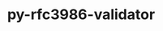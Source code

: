 ---
title: "py-rfc3986-validator"
layout: cache
categories: [package, develop-2024-03-17]
meta: {"versions": ["0.1.1"], "compilers": ["gcc@=11.1.0", "gcc@=11.4.0", "gcc@=9.4.0", "oneapi@=2024.0.0"], "oss": ["ubuntu20.04", "ubuntu22.04"], "platforms": ["linux"], "targets": ["neoverse_v1", "neoverse_v2", "ppc64le", "x86_64_v3"], "stacks": ["data-vis-sdk", "e4s", "e4s-neoverse-v2", "e4s-neoverse_v1", "e4s-oneapi", "e4s-power", "root"], "num_specs": 6, "num_specs_by_stack": {"root": 6, "e4s-power": 1, "data-vis-sdk": 1, "e4s-neoverse_v1": 1, "e4s-neoverse-v2": 1, "e4s": 1, "e4s-oneapi": 1}}
spec_details: [{"hash": "mews3wvk7buykh7ixz22zop3sdsyd7h7", "compiler": "gcc@=9.4.0", "versions": ["0.1.1"], "os": "ubuntu20.04", "platform": "linux", "target": "ppc64le", "variants": ["build_system=python_pip"], "stacks": ["root", "e4s-power"], "size": "-", "tarball": "https://binaries.spack.io/develop-2024-03-17/build_cache/linux-ubuntu20.04-ppc64le/gcc-9.4.0/py-rfc3986-validator-0.1.1/linux-ubuntu20.04-ppc64le-gcc-9.4.0-py-rfc3986-validator-0.1.1-mews3wvk7buykh7ixz22zop3sdsyd7h7.spack"}, {"hash": "t4e6w5akxdib42oa4cepy7eut657zdbd", "compiler": "gcc@=11.1.0", "versions": ["0.1.1"], "os": "ubuntu20.04", "platform": "linux", "target": "x86_64_v3", "variants": ["build_system=python_pip"], "stacks": ["data-vis-sdk", "root"], "size": "-", "tarball": "https://binaries.spack.io/develop-2024-03-17/build_cache/linux-ubuntu20.04-x86_64_v3/gcc-11.1.0/py-rfc3986-validator-0.1.1/linux-ubuntu20.04-x86_64_v3-gcc-11.1.0-py-rfc3986-validator-0.1.1-t4e6w5akxdib42oa4cepy7eut657zdbd.spack"}, {"hash": "23b6kd2sfznkb3d5lzxirwembwhwy6rt", "compiler": "gcc@=11.4.0", "versions": ["0.1.1"], "os": "ubuntu22.04", "platform": "linux", "target": "neoverse_v1", "variants": ["build_system=python_pip"], "stacks": ["root", "e4s-neoverse_v1"], "size": "-", "tarball": "https://binaries.spack.io/develop-2024-03-17/build_cache/linux-ubuntu22.04-neoverse_v1/gcc-11.4.0/py-rfc3986-validator-0.1.1/linux-ubuntu22.04-neoverse_v1-gcc-11.4.0-py-rfc3986-validator-0.1.1-23b6kd2sfznkb3d5lzxirwembwhwy6rt.spack"}, {"hash": "kfqjkylkmqzlmjjeeap26yo3t4iarfgj", "compiler": "gcc@=11.4.0", "versions": ["0.1.1"], "os": "ubuntu22.04", "platform": "linux", "target": "neoverse_v2", "variants": ["build_system=python_pip"], "stacks": ["root", "e4s-neoverse-v2"], "size": "-", "tarball": "https://binaries.spack.io/develop-2024-03-17/build_cache/linux-ubuntu22.04-neoverse_v2/gcc-11.4.0/py-rfc3986-validator-0.1.1/linux-ubuntu22.04-neoverse_v2-gcc-11.4.0-py-rfc3986-validator-0.1.1-kfqjkylkmqzlmjjeeap26yo3t4iarfgj.spack"}, {"hash": "bjpjgfj4l657nwajyr3fbggce7j6v63p", "compiler": "gcc@=11.4.0", "versions": ["0.1.1"], "os": "ubuntu22.04", "platform": "linux", "target": "x86_64_v3", "variants": ["build_system=python_pip"], "stacks": ["root", "e4s"], "size": "-", "tarball": "https://binaries.spack.io/develop-2024-03-17/build_cache/linux-ubuntu22.04-x86_64_v3/gcc-11.4.0/py-rfc3986-validator-0.1.1/linux-ubuntu22.04-x86_64_v3-gcc-11.4.0-py-rfc3986-validator-0.1.1-bjpjgfj4l657nwajyr3fbggce7j6v63p.spack"}, {"hash": "snxjo7ezp7rp3thvdtzhfvpch2ed4tfs", "compiler": "oneapi@=2024.0.0", "versions": ["0.1.1"], "os": "ubuntu22.04", "platform": "linux", "target": "x86_64_v3", "variants": ["build_system=python_pip"], "stacks": ["root", "e4s-oneapi"], "size": "-", "tarball": "https://binaries.spack.io/develop-2024-03-17/build_cache/linux-ubuntu22.04-x86_64_v3/oneapi-2024.0.0/py-rfc3986-validator-0.1.1/linux-ubuntu22.04-x86_64_v3-oneapi-2024.0.0-py-rfc3986-validator-0.1.1-snxjo7ezp7rp3thvdtzhfvpch2ed4tfs.spack"}]
---